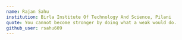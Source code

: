 ```yaml
---
name: Rajan Sahu
institution: Birla Institute Of Technology And Science, Pilani
quote: You cannot become stronger by doing what a weak would do.
github_user: rsahu609
---
```

